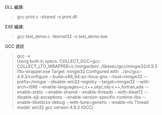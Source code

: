 DLL 編譯:
>gcc print.c -shared -o print.dll

EXE 編譯:
>gcc test_demo.c -lkernel32 -o test_demo.exe

GCC 資訊
>gcc -v
<br>Using built-in specs.
COLLECT_GCC=gcc
COLLECT_LTO_WRAPPER=c:/mingw/bin/../libexec/gcc/mingw32/4.9.3/lto-wrapper.exe
Target: mingw32
Configured with: ../src/gcc-4.9.3/configure --build=x86_64-pc-linux-gnu --host=mingw32 --prefix=/mingw --disable-win32-registry --target=mingw32 --with-arch=i586 --enable-languages=c,c++,objc,obj-c++,fortran,ada --enable-static --enable-shared --enable-threads --with-dwarf2 --disable-sjlj-exceptions --enable-version-specific-runtime-libs --enable-libstdcxx-debug --with-tune=generic --enable-nls
Thread model: win32
gcc version 4.9.3 (GCC)
